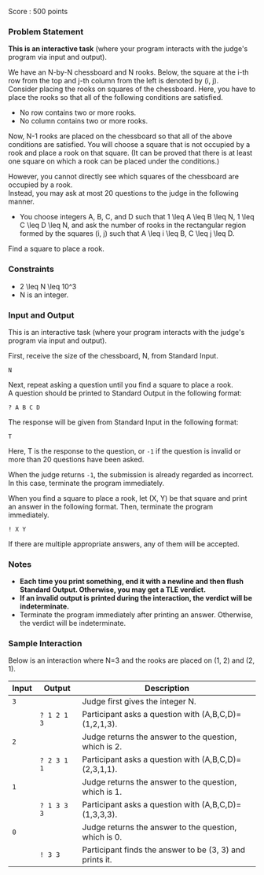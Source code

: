 Score : 500 points

### Problem Statement

**This is an interactive task** (where your program interacts with the judge's program via input and output).

We have an N-by-N chessboard and N rooks. Below, the square at the i-th row from the top and j-th column from the left is denoted by (i, j).  
Consider placing the rooks on squares of the chessboard. Here, you have to place the rooks so that all of the following conditions are satisfied.

* No row contains two or more rooks.
* No column contains two or more rooks.

Now, N-1 rooks are placed on the chessboard so that all of the above conditions are satisfied. You will choose a square that is not occupied by a rook and place a rook on that square. (It can be proved that there is at least one square on which a rook can be placed under the conditions.)

However, you cannot directly see which squares of the chessboard are occupied by a rook.  
Instead, you may ask at most 20 questions to the judge in the following manner.

* You choose integers A, B, C, and D such that 1 \leq A \leq B \leq N, 1 \leq C \leq D \leq N, and ask the number of rooks in the rectangular region formed by the squares (i, j) such that A \leq i \leq B, C \leq j \leq D.

Find a square to place a rook.

### Constraints

* 2 \leq N \leq 10^3
* N is an integer.

### Input and Output

This is an interactive task (where your program interacts with the judge's program via input and output).

First, receive the size of the chessboard, N, from Standard Input.

```
N
```

Next, repeat asking a question until you find a square to place a rook.  
A question should be printed to Standard Output in the following format:

```
? A B C D
```

The response will be given from Standard Input in the following format:

```
T
```

Here, T is the response to the question, or `-1` if the question is invalid or more than 20 questions have been asked.

When the judge returns `-1`, the submission is already regarded as incorrect. In this case, terminate the program immediately.

When you find a square to place a rook, let (X, Y) be that square and print an answer in the following format. Then, terminate the program immediately.

```
! X Y
```

If there are multiple appropriate answers, any of them will be accepted.

### Notes

* **Each time you print something, end it with a newline and then flush Standard Output. Otherwise, you may get a TLE verdict.**
* **If an invalid output is printed during the interaction, the verdict will be indeterminate.**
* Terminate the program immediately after printing an answer. Otherwise, the verdict will be indeterminate.

### Sample Interaction

Below is an interaction where N=3 and the rooks are placed on (1, 2) and (2, 1).

| Input | Output | Description |
| --- | --- | --- |
| `3` |  | Judge first gives the integer N. |
|  | `? 1 2 1 3` | Participant asks a question with (A,B,C,D)=(1,2,1,3). |
| `2` |  | Judge returns the answer to the question, which is 2. |
|  | `? 2 3 1 1` | Participant asks a question with (A,B,C,D)=(2,3,1,1). |
| `1` |  | Judge returns the answer to the question, which is 1. |
|  | `? 1 3 3 3` | Participant asks a question with (A,B,C,D)=(1,3,3,3). |
| `0` |  | Judge returns the answer to the question, which is 0. |
|  | `! 3 3` | Participant finds the answer to be (3, 3) and prints it. |